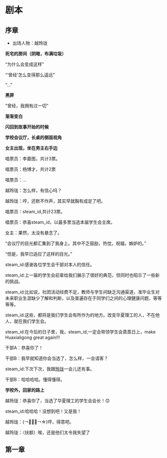 # 剧本
## 序章
+ 出场人物：越玲珑

**死宅的房间（阴暗，布满垃圾）**

“为什么会变成这样”

“‘曾经’怎么变得那么遥远”

“...”

**黑屏**

"曾经，我拥有过一切"

**渐渐变白**

**闪回到故事开始的时候**

**学校会议厅，长桌的侧面视角**

**女主出现，坐在男主右手边**

唱票员：李嘉图，共计3票。

唱票员：杨博才，共计2票

唱票员：...

越玲珑：怎么样，有信心吗？

越玲珑：哼，还默不作声，其实早就胸有成足了吧。

唱票员：steam_id,共计23票。

唱票员：恭喜steam_id，以最多票当选本届学生会主席。

女主：果然，太没有悬念了。

“会议厅的目光都汇集到了我身上。其中不乏鼓励，热忱，祝福，嫉妒的。”

“但是，我早已适应了这样的目光。”

steam_id:感谢各位学生会干部对本人的信任。

steam_id:上一届的学生会前辈给我们展示了很好的典范，但同时也昭示了一些新的挑战。

steam_id:比如说，社团活动经费不足，教师与学生间缺乏沟通渠道，准毕业生对未来职业生涯缺少了解和判断，以及普遍存在于同学们之间的心理健康问题，等等等等。

steam_id:这些，都将是我们学生会有所作为的地方。改变华夏理工的人，不在他人，就在我们学生会。

steam_id:在今后的日子里，我，steam_id,一定会带领学生会蒸蒸日上，make Huaxialigong great again!!!

干部A：恭喜你了！

干部B：我早就知道你会当选了，怎么样，一会请客？

steam_id:下次下次，我跟<u>玲珑</u>一会儿还有事。

干部B：哈哈哈哈。懂得懂得。

**学校外，回家的路上**

越玲珑：恭喜你了，当选了华夏理工的学生会会长！😊

steam_id:哈哈哈！没想到吧！又是我！

越玲珑：(￢︿̫̿￢☆)哼，得意吧。

越玲珑：（扶额）唉，还是他们太令我失望了

## 第一章
